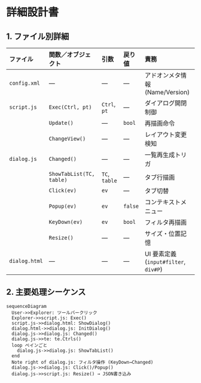 # 詳細設計書

## 1. ファイル別詳細

| ファイル      | 関数／オブジェクト       | 引数          | 戻り値  | 責務                                  |
| :------------ | :----------------------- | :------------ | :------ | :------------------------------------ |
| `config.xml`  | ―                        | ―             | ―       | アドオンメタ情報 (Name/Version)       |
| `script.js`   | `Exec(Ctrl, pt)`         | `Ctrl`, `pt`  | ―       | ダイアログ開閉制御                    |
|               | `Update()`               | ―             | `bool`  | 再描画命令                            |
|               | `ChangeView()`           | ―             | ―       | レイアウト変更検知                    |
| `dialog.js`   | `Changed()`              | ―             | ―       | 一覧再生成トリガ                      |
|               | `ShowTabList(TC, table)` | `TC`, `table` | ―       | タブ行描画                            |
|               | `Click(ev)`              | `ev`          | ―       | タブ切替                              |
|               | `Popup(ev)`              | `ev`          | `false` | コンテキストメニュー                  |
|               | `KeyDown(ev)`            | `ev`          | `bool`  | フィルタ再描画                        |
|               | `Resize()`               | ―             | ―       | サイズ・位置記憶                      |
| `dialog.html` | ―                        | ―             | ―       | UI 要素定義 (`input#filter`, `div#P`) |

## 2. 主要処理シーケンス

```mermaid
sequenceDiagram
  User->>Explorer: ツールバークリック
  Explorer->>script.js: Exec()
  script.js->>dialog.html: ShowDialog()
  dialog.html->>dialog.js: InitDialog()
  dialog.js->>dialog.js: Changed()
  dialog.js->>te: te.Ctrls()
  loop ペインごと
    dialog.js->>dialog.js: ShowTabList()
  end
  Note right of dialog.js: フィルタ操作 (KeyDown→Changed)
  dialog.js->>dialog.js: Click()/Popup()
  dialog.js->>script.js: Resize() → JSON書き込み
```
